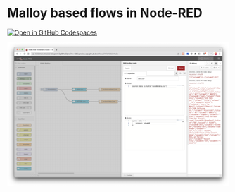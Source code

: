 # Malloy based flows in Node-RED 


[![Open in GitHub Codespaces](https://github.com/codespaces/badge.svg)](https://github.com/codespaces/new?hide_repo_select=true&ref=main&repo=620984101)

![Screenshot of Node-RED](images/screenshot.png)